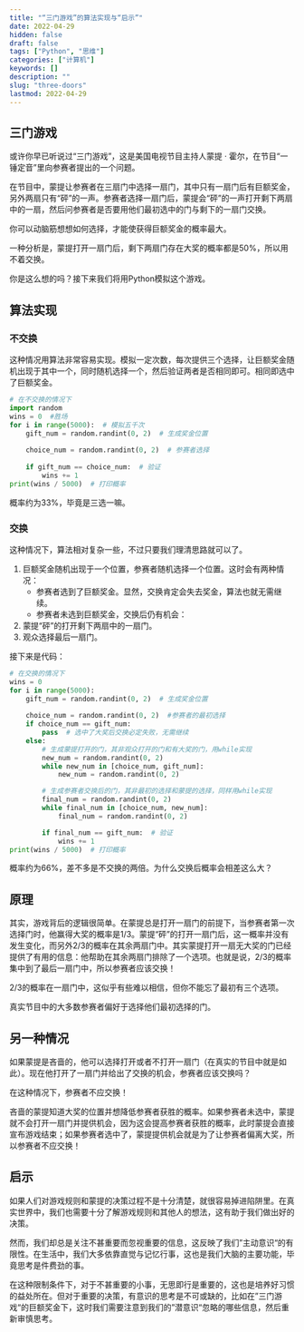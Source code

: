 ```yaml
---
title: "“三门游戏”的算法实现与“启示”"
date: 2022-04-29
hidden: false
draft: false
tags: ["Python", "思维"]
categories: ["计算机"]
keywords: []
description: ""
slug: "three-doors"
lastmod: 2022-04-29
---
```


## 三门游戏

或许你早已听说过“三门游戏”，这是美国电视节目主持人蒙提 · 霍尔，在节目“一锤定音”里向参赛者提出的一个问题。

在节目中，蒙提让参赛者在三扇门中选择一扇门，其中只有一扇门后有巨额奖金，另外两扇只有“砰”的一声。参赛者选择一扇门后，蒙提会“砰”的一声打开剩下两扇中的一扇，然后问参赛者是否要用他们最初选中的门与剩下的一扇门交换。

你可以动脑筋想想如何选择，才能使获得巨额奖金的概率最大。

一种分析是，蒙提打开一扇门后，剩下两扇门存在大奖的概率都是50%，所以用不着交换。

你是这么想的吗？接下来我们将用Python模拟这个游戏。

## 算法实现

### 不交换

这种情况用算法非常容易实现。模拟一定次数，每次提供三个选择，让巨额奖金随机出现于其中一个，同时随机选择一个，然后验证两者是否相同即可。相同即选中了巨额奖金。

```Python
# 在不交换的情况下
import random
wins = 0  #胜场
for i in range(5000):  # 模拟五千次
    gift_num = random.randint(0, 2)  # 生成奖金位置
    
    choice_num = random.randint(0, 2)  # 参赛者选择
    
    if gift_num == choice_num:  # 验证
        wins += 1
print(wins / 5000)  # 打印概率
```

概率约为33%，毕竟是三选一嘛。

### 交换

这种情况下，算法相对复杂一些，不过只要我们理清思路就可以了。

1.  巨额奖金随机出现于一个位置，参赛者随机选择一个位置。这时会有两种情况：
    -   参赛者选到了巨额奖金。显然，交换肯定会失去奖金，算法也就无需继续。
    -   参赛者未选到巨额奖金，交换后仍有机会：
2.  蒙提“砰”的打开剩下两扇中的一扇门。
3.  观众选择最后一扇门。

接下来是代码：
```Python
# 在交换的情况下
wins = 0
for i in range(5000):
    gift_num = random.randint(0, 2)  # 生成奖金位置
    
    choice_num = random.randint(0, 2)  #参赛者的最初选择
    if choice_num == gift_num:
        pass  # 选中了大奖后交换必定失败，无需继续
    else:
        # 生成蒙提打开的门，其非观众打开的门和有大奖的门，用while实现
        new_num = random.randint(0, 2)
        while new_num in [choice_num, gift_num]:
            new_num = random.randint(0, 2)

        # 生成参赛者交换后的门，其非最初的选择和蒙提的选择，同样用while实现  
        final_num = random.randint(0, 2)
        while final_num in [choice_num, new_num]:
            final_num = random.randint(0, 2)

        if final_num == gift_num:  # 验证
            wins += 1
print(wins / 5000)  # 打印概率
```


概率约为66%，差不多是不交换的两倍。为什么交换后概率会相差这么大？

## 原理

其实，游戏背后的逻辑很简单。在蒙提总是打开一扇门的前提下，当参赛者第一次选择门时，他赢得大奖的概率是1/3。蒙提“砰”的打开一扇门后，这一概率并没有发生变化，而另外2/3的概率在其余两扇门中。其实蒙提打开一扇无大奖的门已经提供了有用的信息：他帮助在其余两扇门排除了一个选项。也就是说，2/3的概率集中到了最后一扇门中，所以参赛者应该交换！

2/3的概率在一扇门中，这似乎有些难以相信，但你不能忘了最初有三个选项。

真实节目中的大多数参赛者偏好于选择他们最初选择的门。

## 另一种情况

如果蒙提是吝啬的，他可以选择打开或者不打开一扇门（在真实的节目中就是如此）。现在他打开了一扇门并给出了交换的机会，参赛者应该交换吗？

在这种情况下，参赛者不应交换！

吝啬的蒙提知道大奖的位置并想降低参赛者获胜的概率。如果参赛者未选中，蒙提就不会打开一扇门并提供机会，因为这会提高参赛者获胜的概率，此时蒙提会直接宣布游戏结束；如果参赛者选中了，蒙提提供机会就是为了让参赛者偏离大奖，所以参赛者不应交换！

## 启示

如果人们对游戏规则和蒙提的决策过程不是十分清楚，就很容易掉进陷阱里。在真实世界中，我们也需要十分了解游戏规则和其他人的想法，这有助于我们做出好的决策。

然而，我们却总是关注不甚重要而忽视重要的信息，这反映了我们”主动意识“的有限性。在生活中，我们大多依靠直觉与记忆行事，这也是我们大脑的主要功能，毕竟思考是件费劲的事。

在这种限制条件下，对于不甚重要的小事，无思即行是重要的，这也是培养好习惯的益处所在。但对于重要的决策，有意识的思考是不可或缺的，比如在”三门游戏“的巨额奖金下，这时我们需要注意到我们的”潜意识“忽略的哪些信息，然后重新审慎思考。
